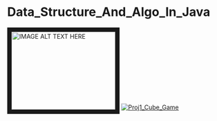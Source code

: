 # Data_Structure_And_Algo_In_Java
<a href="http://www.youtube.com/watch?feature=player_embedded&v=1wuZRW6ILmY
" target="_blank"><img src="http://img.youtube.com/vi/1wuZRW6ILmY/0.jpg" 
alt="IMAGE ALT TEXT HERE" width="240" height="180" border="10" /></a>
[![Proj1_Cube_Game](http://img.youtube.com/vi/1wuZRW6ILmY/0.jpg)](http://www.youtube.com/watch?v=1wuZRW6ILmY)
